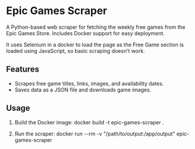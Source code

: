 # Epic Games Scraper

A Python-based web scraper for fetching the weekly free games from the Epic Games Store. Includes Docker support for easy deployment.

It uses Selenium in a docker to load the page as the Free Game section is loaded using JavaScript, so basic scraping doesn't work.

## Features
- Scrapes free game titles, links, images, and availability dates.
- Saves data as a JSON file and downloads game images.

## Usage

1. Build the Docker image:
      docker build -t epic-games-scraper .
   
2. Run the scraper:
      docker run --rm -v "/path/to/output:/app/output" epic-games-scraper
